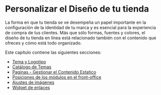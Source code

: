 # Personalizar el Diseño de tu tienda

La forma en que tu tienda se ve desempeña un papel importante en la configuración de la identidad de tu marca y es esencial para la experiencia de compra de tus clientes. Más que sólo formas, fuentes y colores, el diseño de tu tienda en línea está relacionado también con el contenido que ofreces y cómo está todo organizado.

Este capítulo contiene las siguientes secciones:

* [Tema y Logotipo](tema-y-logotipo.md)
* [Catálogo de Temas](catalogo-temas.md)
* [Paginas - Gestionar el Contenido Estatico](paginas-gestionar-contenido-estatico.md)
* [Posiciones de los módulos en el front-office](posiciones-modulos.md)
* [Ajustes de imágenes](ajustes-imagenes.md)
* [Widget de enlaces](widget-enlaces.md)

